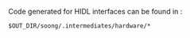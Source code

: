 Code generated for HIDL interfaces can be found in : 

```$OUT_DIR/soong/.intermediates/hardware/*```